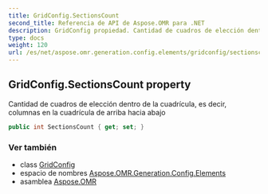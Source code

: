 ```yaml
---
title: GridConfig.SectionsCount
second_title: Referencia de API de Aspose.OMR para .NET
description: GridConfig propiedad. Cantidad de cuadros de elección dentro de la cuadrícula es decir columnas en la cuadrícula de arriba hacia abajo
type: docs
weight: 120
url: /es/net/aspose.omr.generation.config.elements/gridconfig/sectionscount/
---
```

## GridConfig.SectionsCount property

Cantidad de cuadros de elección dentro de la cuadrícula, es decir, columnas en la cuadrícula de arriba hacia abajo

```csharp
public int SectionsCount { get; set; }
```

### Ver también

* class [GridConfig](../)
* espacio de nombres [Aspose.OMR.Generation.Config.Elements](../../gridconfig/)
* asamblea [Aspose.OMR](../../../)


